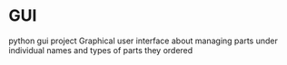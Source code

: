 # GUI
python gui project
Graphical user interface about managing parts under individual names and types of parts they ordered
